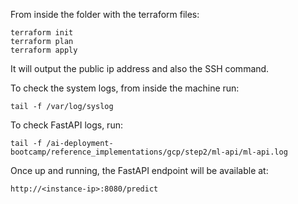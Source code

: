 From inside the folder with the terraform files:
```shell
terraform init
terraform plan
terraform apply
```

It will output the public ip address and also the SSH command.

To check the system logs, from inside the machine run:
```shell
tail -f /var/log/syslog
```

To check FastAPI logs, run:
```shell
tail -f /ai-deployment-bootcamp/reference_implementations/gcp/step2/ml-api/ml-api.log
```

Once up and running, the FastAPI endpoint will be available at:
```shell
http://<instance-ip>:8080/predict
```
